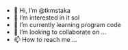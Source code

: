 - 👋 Hi, I’m @tkmstaka
- 👀 I’m interested in it sol
- 🌱 I’m currently learning program code
- 💞️ I’m looking to collaborate on ...
- 📫 How to reach me ...

<!---
tkmstaka/tkmstaka is a ✨ special ✨ repository because its `README.md` (this file) appears on your GitHub profile.
You can click the Preview link to take a look at your changes.
--->
